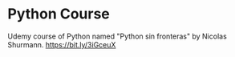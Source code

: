 # Python Course
Udemy course of Python named "Python sin fronteras" by Nicolas Shurmann.
https://bit.ly/3iGceuX
